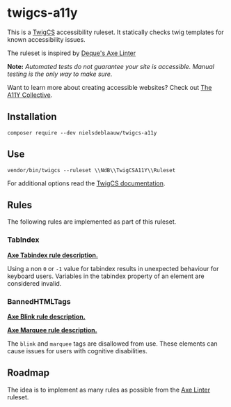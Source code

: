# twigcs-a11y
This is a [TwigCS](https://github.com/friendsoftwig/twigcs) accessibility ruleset. It statically checks twig templates for 
known accessibility issues. 

The ruleset is inspired by [Deque's Axe Linter](https://axe-linter.deque.com/)

**Note:** *Automated tests do not guarantee your site is accessible. Manual testing is the 
only way to make sure.*

Want to learn more about creating accessible websites? Check out [The A11Y Collective](https://a11y-collective.com/).

## Installation
`composer require --dev nielsdeblaauw/twigcs-a11y`

## Use
`vendor/bin/twigcs --ruleset \\NdB\\TwigCSA11Y\\Ruleset`

For additional options read the [TwigCS documentation](https://github.com/friendsoftwig/twigcs).

## Rules
The following rules are implemented as part of this ruleset.

### TabIndex
**[Axe Tabindex rule description.](https://dequeuniversity.com/rules/axe/3.5/tabindex)**

Using a non `0` or `-1` value for tabindex results in unexpected behaviour for keyboard users. Variables in the tabindex property of an element are considered invalid.


### BannedHTMLTags

**[Axe Blink rule description.](https://dequeuniversity.com/rules/axe/3.5/blink)**

**[Axe Marquee rule description.](https://dequeuniversity.com/rules/axe/3.5/marquee)**


The `blink` and `marquee` tags are disallowed from use. These elements can cause issues for users with cognitive disabilities.

## Roadmap
The idea is to implement as many rules as possible from the [Axe Linter](https://axe-linter.deque.com/docs/ruleset/) ruleset.
